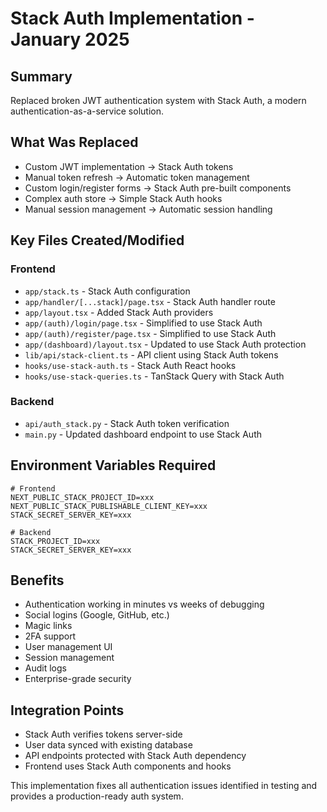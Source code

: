 # Stack Auth Implementation - January 2025

## Summary
Replaced broken JWT authentication system with Stack Auth, a modern authentication-as-a-service solution.

## What Was Replaced
- Custom JWT implementation → Stack Auth tokens
- Manual token refresh → Automatic token management
- Custom login/register forms → Stack Auth pre-built components
- Complex auth store → Simple Stack Auth hooks
- Manual session management → Automatic session handling

## Key Files Created/Modified

### Frontend
- `app/stack.ts` - Stack Auth configuration
- `app/handler/[...stack]/page.tsx` - Stack Auth handler route
- `app/layout.tsx` - Added Stack Auth providers
- `app/(auth)/login/page.tsx` - Simplified to use Stack Auth
- `app/(auth)/register/page.tsx` - Simplified to use Stack Auth
- `app/(dashboard)/layout.tsx` - Updated to use Stack Auth protection
- `lib/api/stack-client.ts` - API client using Stack Auth tokens
- `hooks/use-stack-auth.ts` - Stack Auth React hooks
- `hooks/use-stack-queries.ts` - TanStack Query with Stack Auth

### Backend
- `api/auth_stack.py` - Stack Auth token verification
- `main.py` - Updated dashboard endpoint to use Stack Auth

## Environment Variables Required
```
# Frontend
NEXT_PUBLIC_STACK_PROJECT_ID=xxx
NEXT_PUBLIC_STACK_PUBLISHABLE_CLIENT_KEY=xxx
STACK_SECRET_SERVER_KEY=xxx

# Backend  
STACK_PROJECT_ID=xxx
STACK_SECRET_SERVER_KEY=xxx
```

## Benefits
- Authentication working in minutes vs weeks of debugging
- Social logins (Google, GitHub, etc.)
- Magic links
- 2FA support
- User management UI
- Session management
- Audit logs
- Enterprise-grade security

## Integration Points
- Stack Auth verifies tokens server-side
- User data synced with existing database
- API endpoints protected with Stack Auth dependency
- Frontend uses Stack Auth components and hooks

This implementation fixes all authentication issues identified in testing and provides a production-ready auth system.